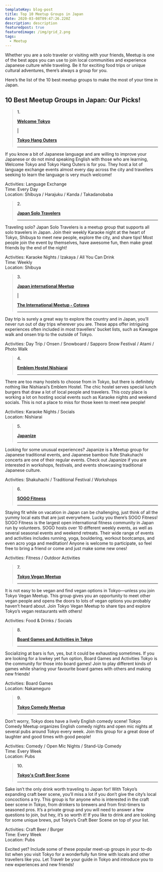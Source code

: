 ```yaml
---
templateKey: blog-post
title: Top 10 Meetup Groups in Japan
date: 2020-03-08T09:47:26.220Z
description: description
featuredpost: true
featuredimage: /img/grid_2.png
tags:
  - Meetup
---
```

Whether you are a solo traveler or visiting with your friends, Meetup is one of the best apps you can use to join local communities and experience Japanese culture while traveling. Be it for exciting food trips or unique cultural adventures, there’s always a group for you. 

Here’s the list of the 10 best meetup groups to make the most of your time in Japan. 

## 10 Best Meetup Groups in Japan: Our Picks!

> **1.**
>
> [**Welcome Tokyo**](https://www.meetup.com/Welcome-Tokyo/)
>
> **\|**
>
> [**Tokyo Hang Outers**](https://www.meetup.com/Tokyo-hungouters-Meetup/events/)
>
> - - -

If you know a bit of Japanese language and are willing to improve your Japanese or do not mind speaking English with those who are learning, Welcome Tokyo and Tokyo Hang Outers is for you. They host a lot of language exchange events almost every day across the city and travellers seeking to learn the language is very much welcome! 

Activities: Language Exchange\
Time: Every Day\
Location: Shibuya / Harajuku / Kanda / Takadanobaba 

> **2.**
>
> [**Japan Solo Travelers**](https://www.meetup.com/Japan-Solo-Travelers/)
>
> - - -

Traveling solo? Japan Solo Travelers is a meetup group that supports all solo travelers in Japan. Join their weekly Karaoke night at the heart of Tokyo, Shibuya to meet new people, explore the city, and share tips! Most people join the event by themselves, have awesome fun, then make great friends by the end of the night!      

Activities: Karaoke Nights / Izakaya / All You Can Drink \
Time: Weekly\
Location: Shibuya

> **3.**
>
> [**Japan international Meetup**](https://www.meetup.com/Japan-International-Meetup/)
>
> **\|**
>
> [**The International Meetup - Cotowa** ](https://www.meetup.com/Cotowa-Social-Events-Activities-Tokyo/)
>
> - - -

Day trip is surely a great way to explore the country and in Japan, you’ll never run out of day trips wherever you are. These apps offer intriguing experiences often included in most travellers’ bucket lists, such as Kawagoe walk and onsen trip to the outside of Tokyo. 

Activities: Day Trip / Onsen / Snowboard / Sapporo Snow Festival / Atami / Photo Walk

> **4.**
>
> [**Emblem Hostel Nishiarai** ](https://www.meetup.com/Emblem-Hostel-Nishiarai/)
>
> - - -

There are too many hostels to choose from in Tokyo, but there is definitely nothing like Nishiarai’s Emblem Hostel. The chic hostel serves special lunch burgers that draw a lot of local people and travelers. This cozy place is working a lot on hosting social events such as Karaoke nights and weekend socials. This is not a place to miss for those keen to meet new people! 

Activities: Karaoke Nights / Socials\
Location: Nishiarai

> **5.**
>
> [**Japanize**](https://www.meetup.com/japanize/)
>
> - - -

Looking for some unusual experiences? Japanize is a Meetup group for Japanese traditional events, and Japanese bamboo flute Shakuhachi concerts are one of their regular events. Check out Japanize if you are interested in workshops, festivals, and events showcasing traditional Japanese culture.

Activities: Shakuhachi / Traditional Festival / Workshops

> **6.**
>
> [**SOGO Fitness**](https://www.meetup.com/SOGO-Fitness/)
>
> - - -

Staying fit while on vacation in Japan can be challenging, just think of all the yummy local eats that are just everywhere. Lucky you there’s SOGO Fitness! SOGO Fitness is the largest open international fitness community in Japan run by volunteers. SOGO hosts over 10 different weekly events, as well as several seasonal events and weekend retreats. Their wide range of events and activities includes running, yoga, bouldering, workout bootcamps, and even acro yoga and meditation! Anyone is welcome to participate, so feel free to bring a friend or come and just make some new ones!

Activities: Fitness / Outdoor Activities

> **7.**
>
> [**Tokyo Vegan Meetup**](https://www.meetup.com/vegan-389/)
>
> - - -

It is not easy to be vegan and find vegan options in Tokyo—unless you join Tokyo Vegan Meetup. This group gives you an opportunity to meet other vegan people and opens the doors to lots of vegan options you probably haven’t heard about. Join Tokyo Vegan Meetup to share tips and explore Tokyo’s vegan restaurants with others! 

Activities: Food & Drinks / Socials

> **8.**
>
> [**Board Games and Activities in Tokyo**](https://www.meetup.com/Various-Games-in-Tokyo/)
>
> - - -

Socializing at bars is fun, yes, but it could be exhausting sometimes. If you are looking for a lowkey yet fun option, Board Games and Activities Tokyo is the community for those into board games! Join to play different kinds of games while sharing your favourite board games with others and making new friends!  

Activities: Board Games\
Location: Nakameguro

> **9.**
>
> [**Tokyo Comedy Meetup**](https://www.meetup.com/Tokyo-Comedy-Events/)
>
> - - -

Don’t worry, Tokyo does have a lively English comedy scene! Tokyo Comedy Meetup organizes English comedy nights and open mic nights at several pubs around Tokyo every week. Join this group for a great dose of laughter and good times with good people! 

Activities:  Comedy / Open Mic Nights /  Stand-Up Comedy\
Time: Every Week\
Location: Pubs

> **10.**
>
> [**Tokyo's Craft Beer Scene**](https://www.meetup.com/Tokyos-Craft-Beer-Scene/)
>
> - - -

Sake isn’t the only drink worth traveling to Japan for! With Tokyo’s expanding craft beer scene, you’ll miss a lot if you don’t give the city’s local concoctions a try. This group is for anyone who is interested in the craft beer scene in Tokyo, from drinkers to brewers and from first-timers to seasoned pros. It’s a private group and you will need to answer a few questions to join, but hey, it’s so worth it! If you like to drink and are looking for some unique brews, put Tokyo’s Craft Beer Scene on top of your list.

Activities:  Craft Beer / Burger\
Time: Every Week\
Location: Pubs

Excited yet? Include some of these popular meet-up groups in your to-do list when you visit Tokyo for a wonderfully fun time with locals and other travellers like you. Let Travelr be your guide in Tokyo and introduce you to new experiences and new friends!
